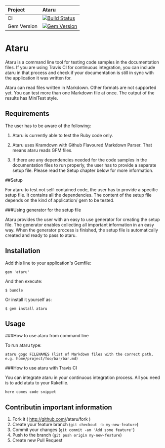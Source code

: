 | Project         | Ataru
|:----------------|:--------------------------------------------------
| CI              | [![Build Status](https://travis-ci.org/CodePadawans/ataru.svg?branch=master)](https://travis-ci.org/CodePadawans/ataru)
| Gem Version     | [![Gem Version](https://badge.fury.io/rb/ataru.svg)](http://badge.fury.io/rb/ataru)

# Ataru

Ataru is a command line tool for testing code samples in the documentation files.
If you are using Travis CI for continuous integration, you can include ataru in that process and check if your documentation is still in
sync with the application it was written for.

Ataru can read files written in Markdown. Other formats are not supported yet.
You can test more than one Markdown file at once.
The output of the results has MiniTest style.

## Requirements

The user has to be aware of the following:

1. Ataru is currently able to test the Ruby code only.

2. Ataru uses Kramdown with Github Flavoured Markdown Parser. That means ataru reads GFM files. 

3. If there are any dependencies needed for the code samples in the documentation files to run properly, the user has to provide a separate setup file. Please read the Setup chapter below for more information.

##Setup

For ataru to test not self-contained code, the user has to provide a specific setup file. It contains all the dependencies. The content of 
the setup file depends on the kind of application/ gem to be tested.

###Using generator for the setup file

Ataru provides the user with an easy to use generator for creating the setup file. The generator enables collecting all important information
in an easy way. When the generator process is finished, the setup file is automatically created and ready to pass to ataru. 

## Installation

Add this line to your application's Gemfile:

    gem 'ataru'

And then execute:

    $ bundle

Or install it yourself as:

    $ gem install ataru

## Usage

###How to use ataru from command line

To run ataru type:
```
ataru gogo FILENAMES (list of Markdown files with the correct path, e.g. home/project/foo/bar/bar.md)
```
###How to use ataru with Travis CI

You can integrate ataru in your continuous integration process. All you need is to add atatu to your Rakefile.

```
here comes code snippet
```


## Contributin important information

1. Fork it ( http://github.com/<my-github-username>/ataru/fork )
2. Create your feature branch (`git checkout -b my-new-feature`)
3. Commit your changes (`git commit -am 'Add some feature'`)
4. Push to the branch (`git push origin my-new-feature`)
5. Create new Pull Request

